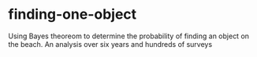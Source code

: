 # finding-one-object
Using Bayes theoreom to determine the probability of finding an object on the beach. An analysis over six years and hundreds of surveys 
